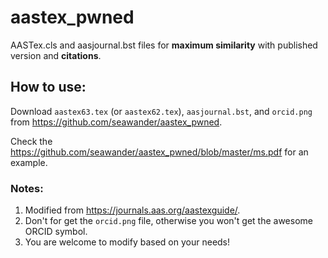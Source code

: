 # aastex_pwned
AASTex.cls and aasjournal.bst files for __maximum similarity__ with published version and __citations__.

## How to use:
Download ```aastex63.tex``` (or ```aastex62.tex```), ```aasjournal.bst```, and ```orcid.png``` from https://github.com/seawander/aastex_pwned.

Check the https://github.com/seawander/aastex_pwned/blob/master/ms.pdf for an example.

### Notes:
1. Modified from https://journals.aas.org/aastexguide/.
2. Don't for get the ```orcid.png``` file, otherwise you won't get the awesome ORCID symbol.
3. You are welcome to modify based on your needs!
